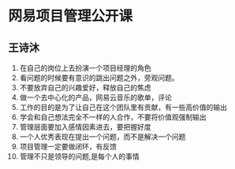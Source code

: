 # 网易项目管理公开课

## 王诗沐
1. 在自己的岗位上去扮演一个项目经理的角色   
2. 看问题的时候要有意识的跳出问题之外，旁观问题。   
3. 不要放弃自己的兴趣爱好，释放自己的焦虑   
4. 做一个去中心化的产品，网易云音乐的歌单，评论   
5. 工作的目的是为了让自己在这个团队里有贡献，有一些高价值的输出   
6. 学会和自己想法完全不一样的人合作，不要将价值观强制输出   
7. 管理层面要加入感情因素进去，要把握好度   
8. 一个人优秀表现在提出一个问题，而不是解决一个问题   
9. 项目管理一定要做闭环，有反馈   
10. 管理不只是领导的问题,是每个人的事情   